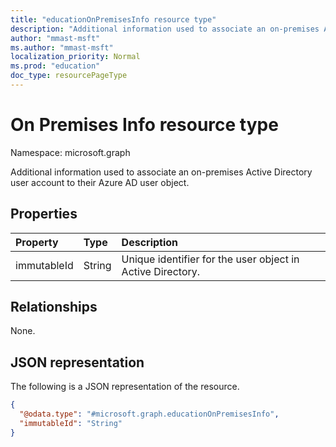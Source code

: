```yaml
---
title: "educationOnPremisesInfo resource type"
description: "Additional information used to associate an on-premises Active Directory user account to their Azure AD user object."
author: "mmast-msft"
ms.author: "mmast-msft"
localization_priority: Normal
ms.prod: "education"
doc_type: resourcePageType
---
```


# On Premises Info resource type

Namespace: microsoft.graph

Additional information used to associate an on-premises Active Directory user account to their Azure AD user object.

## Properties

| Property    | Type   | Description                                                |
| :---------- | :----- | :--------------------------------------------------------- |
| immutableId | String | Unique identifier for the user object in Active Directory. |

## Relationships

None.

## JSON representation

The following is a JSON representation of the resource.

<!-- {
  "blockType": "resource",
  "@odata.type": "microsoft.graph.educationOnPremisesInfo"
}
-->

```json
{
  "@odata.type": "#microsoft.graph.educationOnPremisesInfo",
  "immutableId": "String"
}
```
